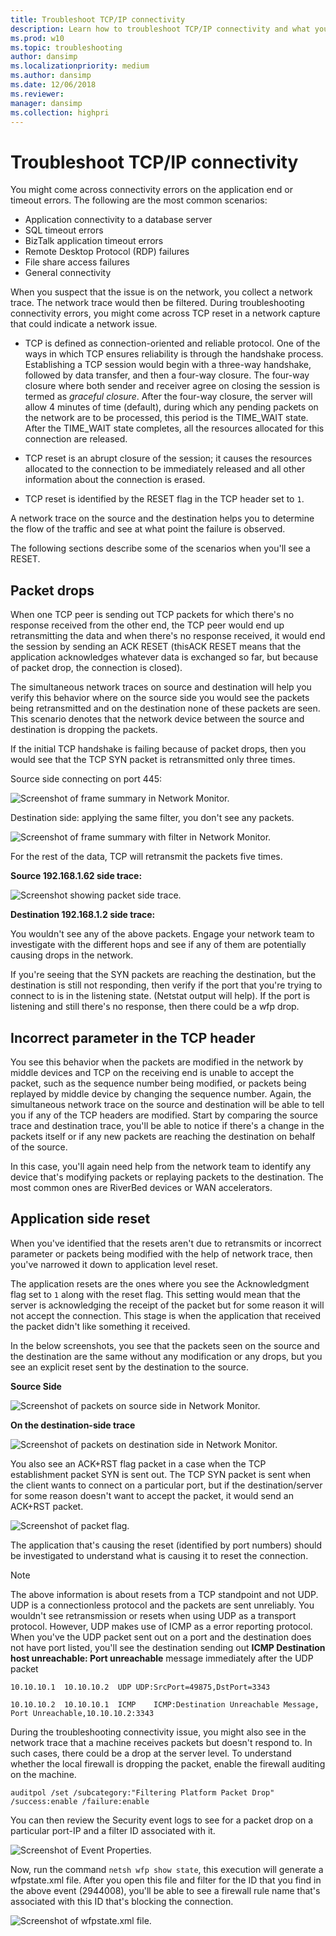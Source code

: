 ```yaml
---
title: Troubleshoot TCP/IP connectivity
description: Learn how to troubleshoot TCP/IP connectivity and what you should do if you come across TCP reset in a network capture.
ms.prod: w10
ms.topic: troubleshooting
author: dansimp
ms.localizationpriority: medium
ms.author: dansimp
ms.date: 12/06/2018
ms.reviewer: 
manager: dansimp
ms.collection: highpri
---
```


# Troubleshoot TCP/IP connectivity

You might come across connectivity errors on the application end or timeout errors. The following are the most common scenarios:
- Application connectivity to a database server
- SQL timeout errors
- BizTalk application timeout errors
- Remote Desktop Protocol (RDP) failures
- File share access failures
- General connectivity
 
When you suspect that the issue is on the network, you collect a network trace. The network trace would then be filtered. During troubleshooting connectivity errors, you might come across TCP reset in a network capture that could indicate a network issue.  
 
* TCP is defined as connection-oriented and reliable protocol. One of the ways in which TCP ensures reliability is through the handshake process. Establishing a TCP session would begin with a three-way handshake, followed by data transfer, and then a four-way closure. The four-way closure where both sender and receiver agree on closing the session is termed as *graceful closure*. After the four-way closure, the server will allow 4 minutes of time (default), during which any pending packets on the network are to be processed, this period is the TIME_WAIT state. After the TIME_WAIT state completes, all the resources allocated for this connection are released.  
 
* TCP reset is an abrupt closure of the session; it causes the resources allocated to the connection to be immediately released and all other information about the connection is erased.  
 
* TCP reset is identified by the RESET flag in the TCP header set to `1`.  
 
A network trace on the source and the destination helps you to determine the flow of the traffic and see at what point the failure is observed.  
 
The following sections describe some of the scenarios when you'll see a RESET. 
 
## Packet drops
 
When one TCP peer is sending out TCP packets for which there's no response received from the other end, the TCP peer would end up retransmitting the data and when there's no response received, it would end the session by sending an ACK RESET (thisACK RESET means that the application acknowledges whatever data is exchanged so far, but because of packet drop, the connection is closed).  
 
The simultaneous network traces on source and destination will help you verify this behavior where on the source side you would see the packets being retransmitted and on the destination none of these packets are seen. This scenario denotes that the network device between the source and destination is dropping the packets. 
 
If the initial TCP handshake is failing because of packet drops, then you would see that the TCP SYN packet is retransmitted only three times. 
    
Source side connecting on port 445:

![Screenshot of frame summary in Network Monitor.](images/tcp-ts-6.png)

Destination side: applying the same filter, you don't see any packets.

![Screenshot of frame summary with filter in Network Monitor.](images/tcp-ts-7.png)

For the rest of the data, TCP will retransmit the packets five times.

**Source 192.168.1.62 side trace:**

![Screenshot showing packet side trace.](images/tcp-ts-8.png)

**Destination 192.168.1.2 side trace:**
     
You wouldn't see any of the above packets. Engage your network team to investigate with the different hops and see if any of them are potentially causing drops in the network.
    
If you're seeing that the SYN packets are reaching the destination, but the destination is still not responding, then verify if the port that you're trying to connect to is in the listening state. (Netstat output will help). If the port is listening and still there's no response, then there could be a wfp drop.  
 
## Incorrect parameter in the TCP header
 
You see this behavior when the packets are modified in the network by middle devices and TCP on the receiving end is unable to accept the packet, such as the sequence number being modified, or packets being replayed by middle device by changing the sequence number. Again, the simultaneous network trace on the source and destination will be able to tell you if any of the TCP headers are modified. Start by comparing the source trace and destination trace, you'll be able to notice if there's a change in the packets itself or if any new packets are reaching the destination on behalf of the source.  
 
In this case, you'll again need help from the network team to identify any device that's modifying packets or replaying packets to the destination. The most common ones are RiverBed devices or WAN accelerators. 
 
     
## Application side reset
 
When you've identified that the resets aren't due to retransmits or incorrect parameter or packets being modified with the help of network trace, then you've narrowed it down to application level reset.
    
The application resets are the ones where you see the Acknowledgment flag set to `1` along with the reset flag. This setting would mean that the server is acknowledging the receipt of the packet but for some reason it will not accept the connection. This stage is when the application that received the packet didn't like something it received.  
 
In the below screenshots, you see that the packets seen on the source and the destination are the same without any modification or any drops, but you see an explicit reset sent by the destination to the source.
    
**Source Side**

![Screenshot of packets on source side in Network Monitor.](images/tcp-ts-9.png)

**On the destination-side trace** 

![Screenshot of packets on destination side in Network Monitor.](images/tcp-ts-10.png)

You also see an ACK+RST flag packet in a case when the TCP establishment packet SYN is sent out. The TCP SYN packet is sent when the client wants to connect on a particular port, but if the destination/server for some reason doesn't want to accept the packet, it would send an ACK+RST packet.  

![Screenshot of packet flag.](images/tcp-ts-11.png)

The application that's causing the reset (identified by port numbers) should be investigated to understand what is causing it to reset the connection. 
 
>[!Note]
>The above information is about resets from a TCP standpoint and not UDP. UDP is a connectionless protocol and the packets are sent unreliably. You wouldn't see retransmission or resets when using UDP as a transport protocol. However, UDP makes use of ICMP as a error reporting protocol. When you've the UDP packet sent out on a port and the destination does not have port listed, you'll see the destination sending out  **ICMP Destination host unreachable: Port unreachable** message immediately after the UDP packet
 
 
```
10.10.10.1  10.10.10.2  UDP UDP:SrcPort=49875,DstPort=3343
 
10.10.10.2  10.10.10.1  ICMP    ICMP:Destination Unreachable Message, Port Unreachable,10.10.10.2:3343
```
 
 
During the troubleshooting connectivity issue, you might also see in the network trace that a machine receives packets but doesn't respond to. In such cases, there could be a drop at the server level. To understand whether the local firewall is dropping the packet, enable the firewall auditing on the machine.
 
```
auditpol /set /subcategory:"Filtering Platform Packet Drop" /success:enable /failure:enable
```
 
You can then review the Security event logs to see for a packet drop on a particular port-IP and a filter ID associated with it.

![Screenshot of Event Properties.](images/tcp-ts-12.png)

Now, run the command `netsh wfp show state`, this execution will generate a wfpstate.xml file. After you open this file and filter for the ID that you find in the above event (2944008), you'll be able to see a firewall rule name that's associated with this ID that's blocking the connection.

![Screenshot of wfpstate.xml file.](images/tcp-ts-13.png)
